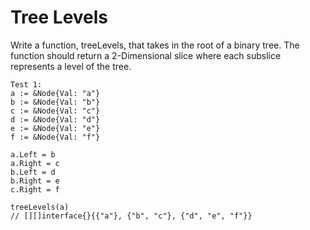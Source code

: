 # Tree Levels

Write a function, treeLevels, that takes in the root of a binary tree. The function should return a 2-Dimensional slice where each subslice represents a level of the tree.

```
Test 1:
a := &Node{Val: "a"}
b := &Node{Val: "b"}
c := &Node{Val: "c"}
d := &Node{Val: "d"}
e := &Node{Val: "e"}
f := &Node{Val: "f"}

a.Left = b
a.Right = c
b.Left = d
b.Right = e
c.Right = f

treeLevels(a)
// [][]interface{}{{"a"}, {"b", "c"}, {"d", "e", "f"}}
```
